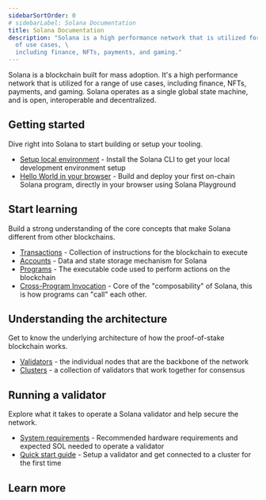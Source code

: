 ```yaml
---
sidebarSortOrder: 0
# sidebarLabel: Solana Documentation
title: Solana Documentation
description: "Solana is a high performance network that is utilized for a range
  of use cases, \
  including finance, NFTs, payments, and gaming."
---
```


Solana is a blockchain built for mass adoption. It's a high performance network
that is utilized for a range of use cases, including finance, NFTs, payments,
and gaming. Solana operates as a single global state machine, and is open,
interoperable and decentralized.

## Getting started

Dive right into Solana to start building or setup your tooling.

- [Setup local environment](/cli) - Install the Solana CLI to get your local
  development environment setup
- [Hello World in your browser](getstarted/hello-world) - Build and deploy your
  first on-chain Solana program, directly in your browser using Solana
  Playground

## Start learning

Build a strong understanding of the core concepts that make Solana different
from other blockchains.

- [Transactions](./developing/programming-model/transactions) - Collection of
  instructions for the blockchain to execute
- [Accounts](./developing/programming-model/accounts) - Data and state storage
  mechanism for Solana
- [Programs](./developing/intro/programs) - The executable code used to perform
  actions on the blockchain
- [Cross-Program Invocation](./developing/programming-model/calling-between-programs) -
  Core of the "composability" of Solana, this is how programs can "call" each
  other.

## Understanding the architecture

Get to know the underlying architecture of how the proof-of-stake blockchain
works.

- [Validators](./validator/anatomy) - the individual nodes that are the backbone
  of the network
- [Clusters](./cluster/overview) - a collection of validators that work together
  for consensus

## Running a validator

Explore what it takes to operate a Solana validator and help secure the network.

- [System requirements](./running-validator/validator-reqs) - Recommended
  hardware requirements and expected SOL needed to operate a validator
- [Quick start guide](./validator/get-started/setup-a-validator) - Setup a
  validator and get connected to a cluster for the first time

## Learn more

